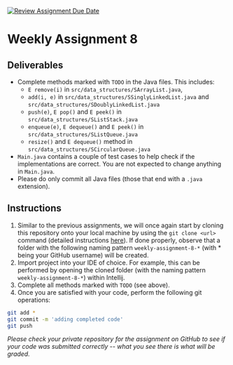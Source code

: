 [![Review Assignment Due Date](https://classroom.github.com/assets/deadline-readme-button-22041afd0340ce965d47ae6ef1cefeee28c7c493a6346c4f15d667ab976d596c.svg)](https://classroom.github.com/a/JGAYO85i)
# Weekly Assignment 8

## Deliverables

- Complete methods marked with `TODO` in the Java files. This includes:
    - `E remove(i)` in `src/data_structures/SArrayList.java`,
    - `add(i, e)` in `src/data_structures/SSinglyLinkedList.java` and `src/data_structures/SDoublyLinkedList.java`
    - `push(e)`, `E pop()` and `E peek()` in `src/data_structures/SListStack.java` 
    - `enqueue(e)`, `E dequeue()` and `E peek()` in `src/data_structures/SListQueue.java`
    - `resize()` and `E dequeue()` method in `src/data_structures/SCircularQueue.java`
- `Main.java` contains a couple of test cases to help check if the implementations are correct. You are not expected to change anything in `Main.java`.
- Please do only commit all Java files (those that end with a `.java` extension).

## Instructions
1. Similar to the previous assignments, we will once again start by cloning this repository onto your local machine by using the `git clone <url>` command (detailed instructions [here](https://docs.github.com/en/repositories/creating-and-managing-repositories/cloning-a-repository)). If done properly, observe that a folder with the following naming pattern `weekly-assignment-8-*` (with * being your GitHub username) will be created.
2. Import project into your IDE of choice. For example, this can be performed by opening the cloned folder (with the naming pattern `weekly-assignment-8-*`) within Intellij.
3. Complete all methods marked with `TODO` (see above). 
4. Once you are satisfied with your code, perform the following git operations:
```bash
git add *
git commit -m 'adding completed code'
git push
``` 
*Please check your private repository for the assignment on GitHub to see if your code was submitted correctly -- what you see there is what will be graded.*
